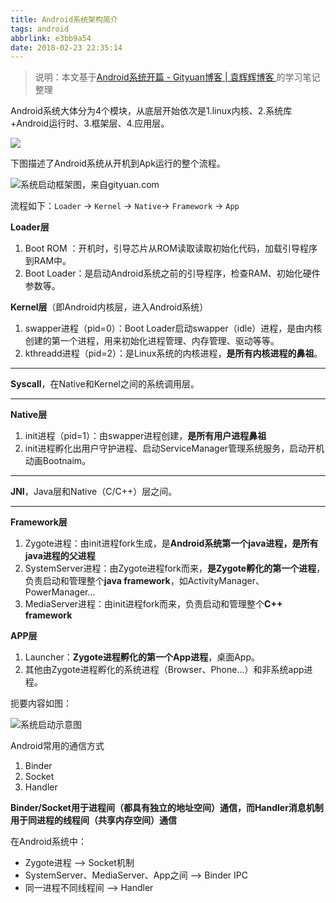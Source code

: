```yaml
---
title: Android系统架构简介
tags: android
abbrlink: e3bb9a54
date: 2018-02-23 22:35:14
---
```




> 说明：本文基于[Android系统开篇 - Gityuan博客 | 袁辉辉博客 ](http://gityuan.com/android/) 的学习笔记整理

Android系统大体分为4个模块，从底层开始依次是1.linux内核、2.系统库+Android运行时、3.框架层、4.应用层。

![](https://raw.githubusercontent.com/jixiaoyong/jixiaoyong.github.io/master/images/blog/2018-02/AndroidSystemArchitecture.png)

下图描述了Android系统从开机到Apk运行的整个流程。

![系统启动框架图，来自gityuan.com](https://raw.githubusercontent.com/jixiaoyong/jixiaoyong.github.io/master/images/blog/2018-02/androidBoot.jpg)

流程如下：`Loader` -> `Kernel` -> `Native`-> `Framework` -> `App`

**Loader层**

1. Boot ROM ：开机时，引导芯片从ROM读取读取初始化代码，加载引导程序到RAM中。
2. Boot Loader：是启动Android系统之前的引导程序，检查RAM、初始化硬件参数等。

**Kernel层**（即Android内核层，进入Android系统）

1. swapper进程（pid=0）：Boot Loader启动swapper（idle）进程，是由内核创建的第一个进程，用来初始化进程管理、内存管理、驱动等等。
2. kthreadd进程（pid=2）：是Linux系统的内核进程，**是所有内核进程的鼻祖**。

------

**Syscall**，在Native和Kernel之间的系统调用层。

------

**Native层**

1. init进程（pid=1）：由swapper进程创建，**是所有用户进程鼻祖**
2. init进程孵化出用户守护进程、启动ServiceManager管理系统服务，启动开机动画Bootnaim。

------

**JNI**，Java层和Native（C/C++）层之间。

------

**Framework层**

1. Zygote进程：由init进程fork生成，是**Android系统第一个java进程，是所有java进程的父进程**
2. SystemServer进程：由Zygote进程fork而来，**是Zygote孵化的第一个进程**，负责启动和管理整个**java framework**，如ActivityManager、PowerManager...
3. MediaServer进程：由init进程fork而来，负责启动和管理整个**C++ framework**

**APP层**

1. Launcher：**Zygote进程孵化的第一个App进程**，桌面App。
2. 其他由Zygote进程孵化的系统进程（Browser、Phone...）和非系统app进程。



扼要内容如图：

![系统启动示意图](https://raw.githubusercontent.com/jixiaoyong/jixiaoyong.github.io/master/images/blog/2018-02/AndroidBootImg.png)



Android常用的通信方式

1. Binder
2. Socket
3. Handler

**Binder/Socket用于进程间（都具有独立的地址空间）通信，而Handler消息机制用于同进程的线程间（共享内存空间）通信**

在Android系统中：

- Zygote进程  -->  Socket机制
- SystemServer、MediaServer、App之间  -->  Binder IPC
- 同一进程不同线程间 -->  Handler